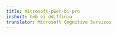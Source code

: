 ```yaml
---
title: Microsoft-pŵer-bi-pro
inshort: heb ei ddiffinio
translator: Microsoft Cognitive Services
---
```




